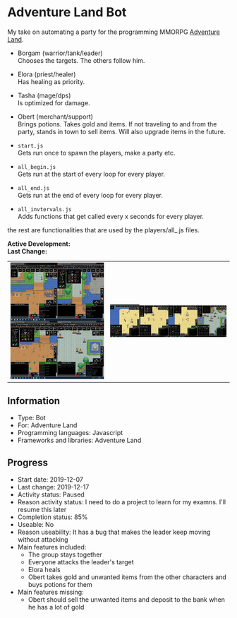 # Adventure Land Bot
My take on automating a party for the programming MMORPG [Adventure Land](http://adventure.land/).

- Borgam (warrior/tank/leader)<br>
Chooses the targets. The others follow him.
- Elora (priest/healer)<br>
Has healing as priority.
- Tasha (mage/dps)<br>
Is optimized for damage.
- Obert (merchant/support)<br>
Brings potions. Takes gold and items. If not traveling to and from the party, stands in town to sell items. Will also upgrade items in the future.

- `start.js`<br>
Gets run once to spawn the players, make a party etc.
- `all_begin.js`<br>
Gets run at the start of every loop for every player.
- `all_end.js`<br>
Gets run at the end of every loop for every player.
- `all_invtervals.js`<br>
Adds functions that get called every x seconds for every player.

the rest are functionalities that are used by the players/all_.js files.

**Active Development:** <br>
**Last Change:** <br>

| | |
| :---: | :---: |
| ![](/Screenshots/1-Game.png) | ![](/Screenshots/2-Game.png) |

## Information
- Type: Bot
- For: Adventure Land
- Programming languages: Javascript
- Frameworks and libraries: Adventure Land

## Progress
- Start date: 2019-12-07
- Last change: 2019-12-17
- Activity status: Paused
- Reason activity status: I need to do a project to learn for my examns. I'll resume this later
- Completion status: 85%
- Useable: No
- Reason useability: It has a bug that makes the leader keep moving without attacking
- Main features included: 
    - The group stays together
    - Everyone attacks the leader's target
    - Elora heals
    - Obert takes gold and unwanted items from the other characters and buys potions for them
- Main features missing: 
    - Obert should sell the unwanted items and deposit to the bank when he has a lot of gold
